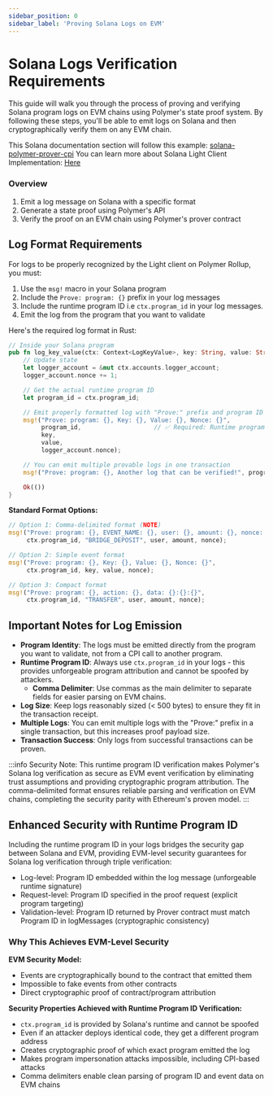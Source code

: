```yaml
---
sidebar_position: 0
sidebar_label: 'Proving Solana Logs on EVM'
---
```


# Solana Logs Verification Requirements

This guide will walk you through the process of proving and verifying Solana program logs on EVM chains using Polymer's state proof system. By following these steps, you'll be able to emit logs on Solana and then cryptographically verify them on any EVM chain.

This Solana documentation section will follow this example: [solana-polymer-prover-cpi](https://github.com/dpbmaverick98/solana-polymer-prover-cpi/blob/main/programs/my_anchor_project/src/lib.rs)
You can learn more about Solana Light Client Implementation: [Here](https://docs.polymerlabs.org/docs/category/solana-light-client-1)

### Overview

1. Emit a log message on Solana with a specific format
2. Generate a state proof using Polymer's API
3. Verify the proof on an EVM chain using Polymer's prover contract

## Log Format Requirements

For logs to be properly recognized by the Light client on Polymer Rollup, you must:

1. Use the `msg!` macro in your Solana program
2. Include the `Prove: program: {}` prefix in your log messages
3. Include the runtime program ID i.e `ctx.program_id` in your log messages.
4. Emit the log from the program that you want to validate

Here's the required log format in Rust:

```rust
// Inside your Solana program
pub fn log_key_value(ctx: Context<LogKeyValue>, key: String, value: String) -> Result<()> {
    // Update state
    let logger_account = &mut ctx.accounts.logger_account;
    logger_account.nonce += 1;

    // Get the actual runtime program ID
    let program_id = ctx.program_id;

    // Emit properly formatted log with "Prove:" prefix and program ID
    msg!("Prove: program: {}, Key: {}, Value: {}, Nonce: {}",
         program_id,                    // ✅ Required: Runtime program ID
         key,
         value,
         logger_account.nonce);

    // You can emit multiple provable logs in one transaction
    msg!("Prove: program: {}, Another log that can be verified!", program_id);

    Ok(())
}

```

**Standard Format Options:**

```rust
// Option 1: Comma-delimited format (NOTE)
msg!("Prove: program: {}, EVENT_NAME: {}, user: {}, amount: {}, nonce: {}", 
     ctx.program_id, "BRIDGE_DEPOSIT", user, amount, nonce);

// Option 2: Simple event format
msg!("Prove: program: {}, Key: {}, Value: {}, Nonce: {}", 
     ctx.program_id, key, value, nonce);

// Option 3: Compact format
msg!("Prove: program: {}, action: {}, data: {}:{}:{}", 
     ctx.program_id, "TRANSFER", user, amount, nonce);

```

## Important Notes for Log Emission

- **Program Identity**: The logs must be emitted directly from the program you want to validate, not from a CPI call to another program.
- **Runtime Program ID**: Always use `ctx.program_id` in your logs - this provides unforgeable program attribution and cannot be spoofed by attackers.
    - **Comma Delimiter**: Use commas as the main delimiter to separate fields for easier parsing on EVM chains.
- **Log Size**: Keep logs reasonably sized (< 500 bytes) to ensure they fit in the transaction receipt.
- **Multiple Logs**: You can emit multiple logs with the "Prove:" prefix in a single transaction, but this increases proof payload size.
- **Transaction Success**: Only logs from successful transactions can be proven.

:::info Security Note:
This runtime program ID verification makes Polymer's Solana log verification as secure as EVM event verification by eliminating trust assumptions and providing cryptographic program attribution. The comma-delimited format ensures reliable parsing and verification on EVM chains, completing the security parity with Ethereum's proven model.
:::

## Enhanced Security with Runtime Program ID
Including the runtime program ID in your logs bridges the security gap between Solana and EVM, providing EVM-level security guarantees for Solana log verification through triple verification:

- Log-level: Program ID embedded within the log message (unforgeable runtime signature)
- Request-level: Program ID specified in the proof request (explicit program targeting)
- Validation-level: Program ID returned by Prover contract must match Program ID in logMessages (cryptographic consistency)

### Why This Achieves EVM-Level Security

**EVM Security Model:**
- Events are cryptographically bound to the contract that emitted them
- Impossible to fake events from other contracts
- Direct cryptographic proof of contract/program attribution

**Security Properties Achieved with Runtime Program ID Verification:**
- `ctx.program_id` is provided by Solana's runtime and cannot be spoofed
- Even if an attacker deploys identical code, they get a different program address
- Creates cryptographic proof of which exact program emitted the log
- Makes program impersonation attacks impossible, including CPI-based attacks
- Comma delimiters enable clean parsing of program ID and event data on EVM chains
